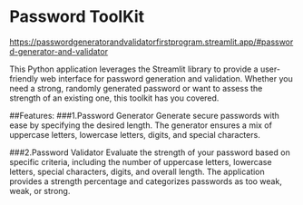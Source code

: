 # Password ToolKit

https://passwordgeneratorandvalidatorfirstprogram.streamlit.app/#password-generator-and-validator

This Python application leverages the Streamlit library to provide a user-friendly web interface for password generation and validation. Whether you need a strong, randomly generated password or want to assess the strength of an existing one, this toolkit has you covered.

##Features:
  ###1.Password Generator
  Generate secure passwords with ease by specifying the desired length. The generator ensures a mix of uppercase letters, lowercase letters, digits, and special characters.

  ###2.Password Validator
  Evaluate the strength of your password based on specific criteria, including the number of uppercase letters, lowercase letters, special characters, digits, and overall length. The application provides a strength 
  percentage and categorizes passwords as too weak, weak, or strong.
     
